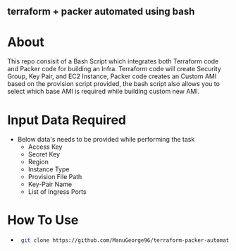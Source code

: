 ## terraform + packer automated using bash

# About

This repo consisit of a Bash Script which integrates both Terraform code and Packer code for building an Infra. Terraform code will create Security Group, Key Pair, and EC2 Instance, Packer code creates an Custom AMI based on the provision script provided, the bash script also allows you to select which base AMI is required while building custom new AMI.

# Input Data Required

- Below data's needs to be provided while performing the task
  - Access Key
  - Secret Key
  - Region
  - Instance Type
  - Provision File Path
  - Key-Pair Name
  - List of Ingress Ports

# How To Use

- ```sh
   git clone https://github.com/ManuGeorge96/terraform-packer-automated-using-bash.git
  ``` 
